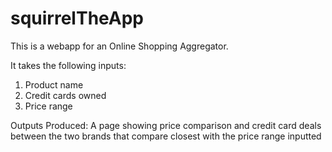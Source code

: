# squirrelTheApp

This is a webapp for an Online Shopping Aggregator.

It takes the following inputs:
1. Product name
2. Credit cards owned
3. Price range
   
Outputs Produced:
A page showing price comparison and credit card deals between the two brands that compare closest with the price range inputted
